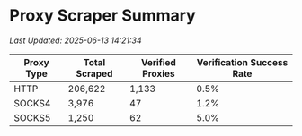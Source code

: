 # Proxy Scraper Summary

_Last Updated: 2025-06-13 14:21:34_

| Proxy Type | Total Scraped | Verified Proxies | Verification Success Rate |
|------------|--------------|------------------|--------------------------|
| HTTP | 206,622 | 1,133 | 0.5% |
| SOCKS4 | 3,976 | 47 | 1.2% |
| SOCKS5 | 1,250 | 62 | 5.0% |
